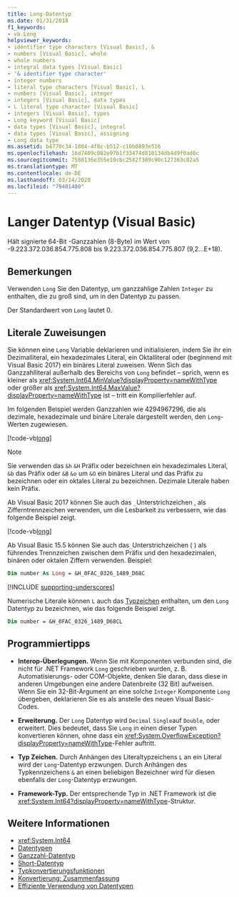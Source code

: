 ```yaml
---
title: Long-Datentyp
ms.date: 01/31/2018
f1_keywords:
- vb.Long
helpviewer_keywords:
- identifier type characters [Visual Basic], &
- numbers [Visual Basic], whole
- whole numbers
- integral data types [Visual Basic]
- '& identifier type character'
- integer numbers
- literal type characters [Visual Basic], L
- numbers [Visual Basic], integer
- integers [Visual Basic], data types
- L literal type character [Visual Basic]
- integers [Visual Basic], types
- Long keyword [Visual Basic]
- data types [Visual Basic], integral
- data types [Visual Basic], assigning
- Long data type
ms.assetid: b4770c34-1804-4f8c-b512-c10b0893e516
ms.openlocfilehash: 16d7409c802e97b1f33474d810134db4d9f0ad6c
ms.sourcegitcommit: 7588136e355e10cbc2582f389c90c127363c02a5
ms.translationtype: MT
ms.contentlocale: de-DE
ms.lasthandoff: 03/14/2020
ms.locfileid: "79401400"
---
```

# <a name="long-data-type-visual-basic"></a>Langer Datentyp (Visual Basic)

Hält signierte 64-Bit -Ganzzahlen (8-Byte) im Wert von -9.223.372.036.854.775.808 bis 9.223.372.036.854.775.807 (9,2...E+18).

## <a name="remarks"></a>Bemerkungen

Verwenden `Long` Sie den Datentyp, um ganzzahlige Zahlen `Integer` zu enthalten, die zu groß sind, um in den Datentyp zu passen.

Der Standardwert von `Long` lautet 0.

## <a name="literal-assignments"></a>Literale Zuweisungen

Sie können eine `Long` Variable deklarieren und initialisieren, indem Sie ihr ein Dezimalliteral, ein hexadezimales Literal, ein Oktalliteral oder (beginnend mit Visual Basic 2017) ein binäres Literal zuweisen. Wenn Sich das Ganzzahlliteral außerhalb des Bereichs von `Long` befindet – sprich, wenn es kleiner als <xref:System.Int64.MinValue?displayProperty=nameWithType> oder größer als <xref:System.Int64.MaxValue?displayProperty=nameWithType> ist – tritt ein Kompilierfehler auf.

Im folgenden Beispiel werden Ganzzahlen wie 4294967296, die als dezimale, hexadezimale und binäre Literale dargestellt werden, den `Long`-Werten zugewiesen.

[!code-vb[long](../../../../samples/snippets/visualbasic/language-reference/data-types/numeric-literals.vb#Long)]

> [!NOTE]
> Sie verwenden das `&h` `&H` Präfix oder bezeichnen ein hexadezimales Literal, `&b` das Präfix oder `&B` `&o` um `&O` ein binäres Literal und das Präfix zu bezeichnen oder ein oktales Literal zu bezeichnen. Dezimale Literale haben kein Präfix.

Ab Visual Basic 2017 können Sie auch das `_`Unterstrichzeichen , als Zifferntrennzeichen verwenden, um die Lesbarkeit zu verbessern, wie das folgende Beispiel zeigt.

[!code-vb[long](../../../../samples/snippets/visualbasic/language-reference/data-types/numeric-literals.vb#LongS)]

Ab Visual Basic 15.5 können Sie auch das`_`Unterstrichzeichen ( ) als führendes Trennzeichen zwischen dem Präfix und den hexadezimalen, binären oder oktalen Ziffern verwenden. Beispiel:

```vb
Dim number As Long = &H_0FAC_0326_1489_D68C
```

[!INCLUDE [supporting-underscores](../../../../includes/vb-separator-langversion.md)]

Numerische Literale können `L` auch das [Typzeichen](../../programming-guide/language-features/data-types/type-characters.md) enthalten, um den `Long` Datentyp zu bezeichnen, wie das folgende Beispiel zeigt.

```vb
Dim number = &H_0FAC_0326_1489_D68CL
```

## <a name="programming-tips"></a>Programmiertipps

- **Interop-Überlegungen.** Wenn Sie mit Komponenten verbunden sind, die nicht für .NET Framework `Long` geschrieben wurden, z. B. Automatisierungs- oder COM-Objekte, denken Sie daran, dass diese in anderen Umgebungen eine andere Datenbreite (32 Bit) aufweisen. Wenn Sie ein 32-Bit-Argument an eine solche `Integer` Komponente `Long` übergeben, deklarieren Sie es als anstelle des neuen Visual Basic-Codes.

- **Erweiterung.** Der `Long` Datentyp wird `Decimal` `Single`auf `Double`, oder erweitert. Dies bedeutet, dass Sie `Long` in einen dieser Typen konvertieren können, ohne dass ein <xref:System.OverflowException?displayProperty=nameWithType>-Fehler auftritt.

- **Typ Zeichen.** Durch Anhängen des Literaltypzeichens `L` an ein Literal wird der `Long`-Datentyp erzwungen. Durch Anhängen des Typkennzeichens `&` an einen beliebigen Bezeichner wird für diesen ebenfalls der `Long`-Datentyp erzwungen.

- **Framework-Typ.** Der entsprechende Typ in .NET Framework ist die <xref:System.Int64?displayProperty=nameWithType>-Struktur.

## <a name="see-also"></a>Weitere Informationen

- <xref:System.Int64>
- [Datentypen](../../../visual-basic/language-reference/data-types/index.md)
- [Ganzzahl-Datentyp](../../../visual-basic/language-reference/data-types/integer-data-type.md)
- [Short-Datentyp](../../../visual-basic/language-reference/data-types/short-data-type.md)
- [Typkonvertierungsfunktionen](../../../visual-basic/language-reference/functions/type-conversion-functions.md)
- [Konvertierung: Zusammenfassung](../../../visual-basic/language-reference/keywords/conversion-summary.md)
- [Effiziente Verwendung von Datentypen](../../../visual-basic/programming-guide/language-features/data-types/efficient-use-of-data-types.md)
